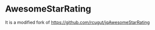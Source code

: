 AwesomeStarRating
=================

It is a modified fork of https://github.com/rcugut/jqAwesomeStarRating
